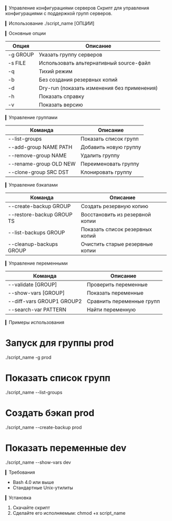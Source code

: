 ▎Управление конфигурациями серверов
Скрипт для управления конфигурациями с поддержкой групп серверов.

▎Использование
./script_name [ОПЦИИ]

▎Основные опции

| Опция | Описание |
|-------|----------|
| -g GROUP | Указать группу серверов |
| -s FILE | Использовать альтернативный source-файл |
| -q | Тихий режим |
| -b | Без создания резервных копий |
| -d | Dry-run (показать изменения без применения) |
| -h | Показать справку |
| -v | Показать версию |

▎Управление группами

| Команда | Описание |
|---------|----------|
| --list-groups | Показать список групп |
| --add-group NAME PATH | Добавить новую группу |
| --remove-group NAME | Удалить группу |
| --rename-group OLD NEW | Переименовать группу |
| --clone-group SRC DST | Клонировать группу |

▎Управление бэкапами

| Команда | Описание |
|---------|----------|
| --create-backup GROUP | Создать резервную копию |
| --restore-backup GROUP TS | Восстановить из резервной копии |
| --list-backups GROUP | Показать список резервных копий |
| --cleanup-backups GROUP | Очистить старые резервные копии |

▎Управление переменными

| Команда | Описание |
|---------|----------|
| --validate [GROUP] | Проверить переменные |
| --show-vars [GROUP] | Показать переменные |
| --diff-vars GROUP1 GROUP2 | Сравнить переменные групп |
| --search-var PATTERN | Найти переменную |

▎Примеры использования
# Запуск для группы prod
./script_name -g prod

# Показать список групп
./script_name --list-groups

# Создать бэкап prod
./script_name --create-backup prod

# Показать переменные dev
./script_name --show-vars dev


▎Требования
- Bash 4.0 или выше
- Стандартные Unix-утилиты

▎Установка
1. Скачайте скрипт
2. Сделайте его исполняемым:
   chmod +x script_name